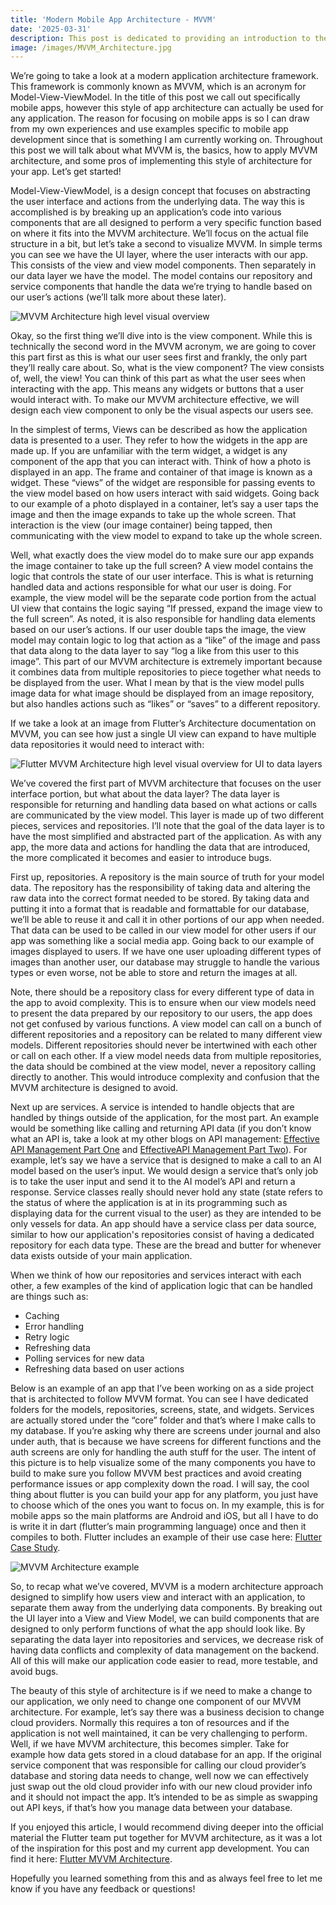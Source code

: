 ```yaml
---
title: 'Modern Mobile App Architecture - MVVM'
date: '2025-03-31'
description: This post is dedicated to providing an introduction to the MVVM (Model-View-ViewModel) architecture framework. In this post, we'll cover the MVVM architecture and how it can be applied to mobile app development.
image: /images/MVVM_Architecture.jpg
---
```


We’re going to take a look at a modern application architecture framework. This framework is commonly known as MVVM, which is an acronym for Model-View-ViewModel. In the title of this post we call out specifically mobile apps, however this style of app architecture can actually be used for any application. The reason for focusing on mobile apps is so I can draw from my own experiences and use examples specific to mobile app development since that is something I am currently working on. Throughout this post we will talk about what MVVM is, the basics, how to apply MVVM architecture, and some pros of implementing this style of architecture for your app. Let’s get started!

Model-View-ViewModel, is a design concept that focuses on abstracting the user interface and actions from the underlying data. The way this is accomplished is by breaking up an application’s code into various components that are all designed to perform a very specific function based on where it fits into the MVVM architecture. We’ll focus on the actual file structure in a bit, but let’s take a second to visualize MVVM. In simple terms you can see we have the UI layer, where the user interacts with our app. This consists of the view and view model components. Then separately in our data layer we have the model. The model contains our repository and service components that handle the data we’re trying to handle based on our user’s actions (we’ll talk more about these later). 

![MVVM Architecture high level visual overview](/images/MVVM_Architecture.jpg "MVVM Architecture high level visual overview")

Okay, so the first thing we’ll dive into is the view component. While this is technically the second word in the MVVM acronym, we are going to cover this part first as this is what our user sees first and frankly, the only part they’ll really care about. So, what is the view component? The view consists of, well, the view! You can think of this part as what the user sees when interacting with the app. This means any widgets or buttons that a user would interact with. To make our MVVM architecture effective, we will design each view component to only be the visual aspects our users see. 

In the simplest of terms, Views can be described as how the application data is presented to a user. They refer to how the widgets in the app are made up. If you are unfamiliar with the term widget, a widget is any component of the app that you can interact with. Think of how a photo is displayed in an app. The frame and container of that image is known as a widget. These “views” of the widget are responsible for passing events to the view model based on how users interact with said widgets. Going back to our example of a photo displayed in a container, let’s say a user taps the image and then the image expands to take up the whole screen. That interaction is the view (our image container) being tapped, then communicating with the view model to expand to take up the whole screen. 

Well, what exactly does the view model do to make sure our app expands the image container to take up the full screen? A view model contains the logic that controls the state of our user interface. This is what is returning handled data and actions responsible for what our user is doing. For example, the view model will be the separate code portion from the actual UI view that contains the logic saying “If pressed, expand the image view to the full screen”. As noted, it is also responsible for handling data elements based on our user’s actions. If our user double taps the image, the view model may contain logic to log that action as a “like” of the image and pass that data along to the data layer to say “log a like from this user to this image”. This part of our MVVM architecture is extremely important because it combines data from multiple repositories to piece together what needs to be displayed from the user. What I mean by that is the view model pulls image data for what image should be displayed from an image repository, but also handles actions such as “likes” or “saves” to a different repository. 

If we take a look at an image from Flutter’s Architecture documentation on MVVM, you can see how just a single UI view can expand to have multiple data repositories it would need to interact with:

![Flutter MVVM Architecture high level visual overview for UI to data layers](/images/Flutter_MVVM.jpg "Flutter MVVM Architecture high level visual overview for UI to data layers ")

We’ve covered the first part of MVVM architecture that focuses on the user interface portion, but what about the data layer? The data layer is responsible for returning and handling data based on what actions or calls are communicated by the view model. This layer is made up of two different pieces, services and repositories. I’ll note that the goal of the data layer is to have the most simplified and abstracted part of the application. As with any app, the more data and actions for handling the data that are introduced, the more complicated it becomes and easier to introduce bugs.  

First up, repositories. A repository is the main source of truth for your model data. The repository has the responsibility of taking data and altering the raw data into the correct format needed to be stored. By taking data and putting it into a format that is readable and formattable for our database, we’ll be able to reuse it and call it in other portions of our app when needed. That data can be used to be called in our view model for other users if our app was something like a social media app. Going back to our example of images displayed to users. If we have one user uploading different types of images than another user, our database may struggle to handle the various types or even worse, not be able to store and return the images at all. 

Note, there should be a repository class for every different type of data in the app to avoid complexity. This is to ensure when our view models need to present the data prepared by our repository to our users, the app does not get confused by various functions. A view model can call on a bunch of different repositories and a repository can be related to many different view models. Different repositories should never be intertwined with each other or call on each other. If a view model needs data from multiple repositories, the data should be combined at the view model, never a repository calling directly to another. This would introduce complexity and confusion that the MVVM architecture is designed to avoid. 

Next up are services. A service is intended to handle objects that are handled by things outside of the application, for the most part. An example would be something like calling and returning API data (if you don’t know what an API is, take a look at my other blogs on API management: [Effective API Management Part One](https://mahoscorner.com/posts/Effective_API_Management) and [EffectiveAPI Management Part Two](https://mahoscorner.com/posts/Effective_API_Management_Part_Two)). For example, let’s say we have a service that is designed to make a call to an AI model based on the user’s input. We would design a service that’s only job is to take the user input and send it to the AI model’s API and return a response. Service classes really should never hold any state (state refers to the status of where the application is at in its programming such as displaying data for the current visual to the user) as they are intended to be only vessels for data. An app should have a service class per data source, similar to how our application's repositories consist of having a dedicated repository for each data type. These are the bread and butter for whenever data exists outside of your main application. 

When we think of how our repositories and services interact with each other, a few examples of the kind of application logic that can be handled are things such as:
- Caching
- Error handling
- Retry logic
- Refreshing data
- Polling services for new data
- Refreshing data based on user actions

Below is an example of an app that I’ve been working on as a side project that is architected to follow MVVM format. You can see I have dedicated folders for the models, repositories, screens, state, and widgets. Services are actually stored under the “core” folder and that’s where I make calls to my database. If you’re asking why there are screens under journal and also under auth, that is because we have screens for different functions and the auth screens are only for handling the auth stuff for the user. The intent of this picture is to help visualize some of the many components you have to build to make sure you follow MVVM best practices and avoid creating performance issues or app complexity down the road. I will say, the cool thing about flutter is you can build your app for any platform, you just have to choose which of the ones you want to focus on. In my example, this is for mobile apps so the main platforms are Android and iOS, but all I have to do is write it in dart (flutter’s main programming language) once and then it compiles to both. Flutter includes an example of their use case here: [Flutter Case Study](https://docs.flutter.dev/app-architecture/case-study). 
 
![MVVM Architecture example](/images/MVVM_App_Example.jpg "MVVM Architecture example")

So, to recap what we’ve covered, MVVM is a modern architecture approach designed to simplify how users view and interact with an application, to separate them away from the underlying data components. By breaking out the UI layer into a View and View Model, we can build components that are designed to only perform functions of what the app should look like. By separating the data layer into repositories and services, we decrease risk of having data conflicts and complexity of data management on the backend. All of this will make our application code easier to read, more testable, and avoid bugs. 

The beauty of this style of architecture is if we need to make a change to our application, we only need to change one component of our MVVM architecture. For example, let’s say there was a business decision to change cloud providers. Normally this requires a ton of resources and if the application is not well maintained, it can be very challenging to perform. Well, if we have MVVM architecture, this becomes simpler. Take for example how data gets stored in a cloud database for an app. If the original service component that was responsible for calling our cloud provider’s database and storing data needs to change, well now we can effectively just swap out the old cloud provider info with our new cloud provider info and it should not impact the app. It’s intended to be as simple as swapping out API keys, if that’s how you manage data between your database. 

If you enjoyed this article, I would recommend diving deeper into the official material the Flutter team put together for MVVM architecture, as it was a lot of the inspiration for this post and my current app development. You can find it here: [Flutter MVVM Architecture](https://docs.flutter.dev/app-architecture/guide). 

Hopefully you learned something from this and as always feel free to let me know if you have any feedback or questions! 
